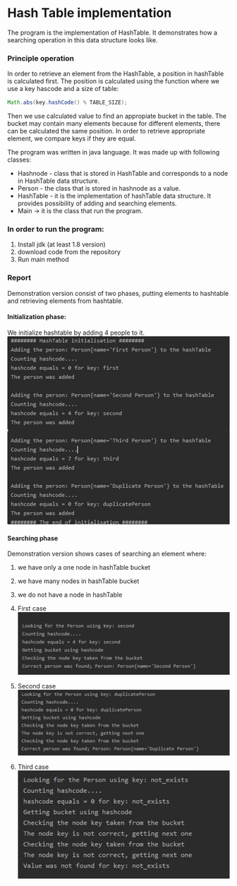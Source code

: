 # Hash Table implementation

The program is the implementation of HashTable. It demonstrates how a searching operation in this data structure looks like.

### Principle operation

In order to retrieve an element from the HashTable, a position in hashTable is calculated first. 
The position is calculated using the function where we use a  key hascode and a size of table:  
```java
Math.abs(key.hashCode() % TABLE_SIZE);
```
Then we use calculated value to find an appropiate bucket in the table. 
The bucket may contain many elements because for different elements, there can be calculated the same position. In order to retrieve appropriate element, we compare keys if they are equal.
  
    
The program was written in java language. It was made up with following classes:  

* Hashnode - class that is stored in HashTable and corresponds to a node in HashTable data structure. 
* Person - the class that is stored in hashnode as a value.
* HashTable - it is the implementation of hashTable data structure. It provides possibility of adding and searching elements.
* Main -> it is the class that run the program.

### In order to run the program:
1. Install jdk (at least 1.8 version)
1. download code from the repository
2. Run main method

### Report
Demonstration version consist of two phases, putting elements to hashtable and retrieving elements from hashtable.
#### Initialization phase:
We initialize hashtable by adding 4 people to it.
![not_found](https://github.com/daw934/hashTable-implementation/blob/master/screens/file1.jpg)  
#### Searching phase
Demonstration version shows cases of searching an element where:
1.	we have only a one node in hashTable bucket
2.	we have many nodes in hashTable bucket
3.	we do not have a node in hashTable

1.	First case  
![not_found](https://github.com/daw934/hashTable-implementation/blob/master/screens/file2.jpg)
2.	Second case  
![not_found](https://github.com/daw934/hashTable-implementation/blob/master/screens/file3.jpg)
3.	Third case  
![not_found](https://github.com/daw934/hashTable-implementation/blob/master/screens/file5.jpg)


